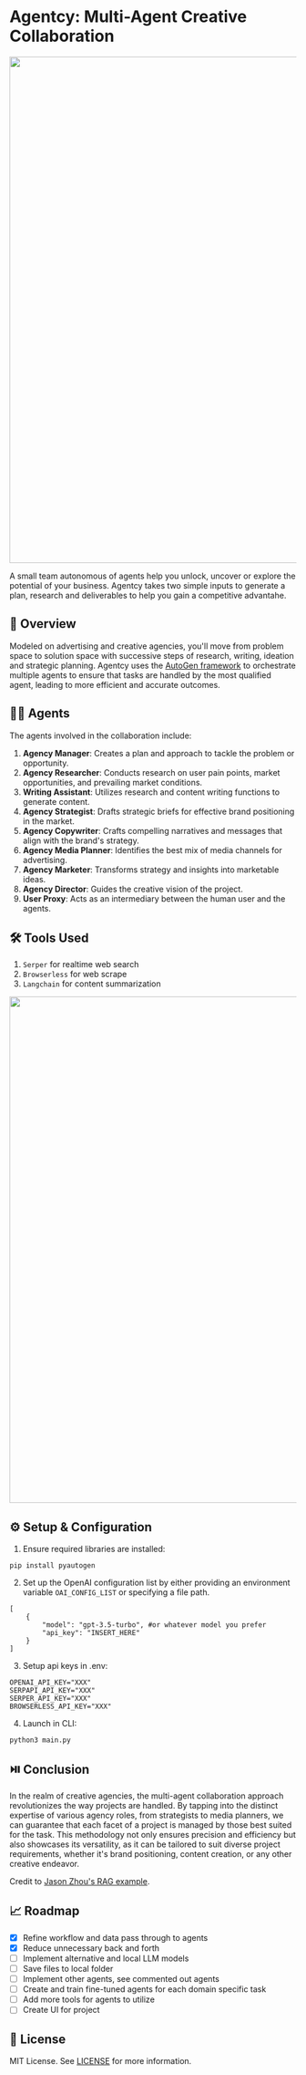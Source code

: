 # Agentcy: Multi-Agent Creative Collaboration

<p align="center">
  <img src='./misc/logo1.png' width=888>
</p>

A small team autonomous of agents help you unlock, uncover or explore the potential of your business. Agentcy takes two simple inputs to generate a plan, research and deliverables to help you gain a competitive advantahe.

## 📖 Overview

Modeled on advertising and creative agencies, you'll move from problem space to solution space with successive steps of research, writing, ideation and strategic planning. Agentcy uses the [AutoGen framework](https://github.com/microsoft/autogen) to orchestrate multiple agents to ensure that tasks are handled by the most qualified agent, leading to more efficient and accurate outcomes.

## 🕵🏽 Agents

The agents involved in the collaboration include:

1. **Agency Manager**: Creates a plan and approach to tackle the problem or opportunity.
2. **Agency Researcher**: Conducts research on user pain points, market opportunities, and prevailing market conditions.
2. **Writing Assistant**: Utilizes research and content writing functions to generate content.
3. **Agency Strategist**: Drafts strategic briefs for effective brand positioning in the market.
4. **Agency Copywriter**: Crafts compelling narratives and messages that align with the brand's strategy.
5. **Agency Media Planner**: Identifies the best mix of media channels for advertising.
6. **Agency Marketer**: Transforms strategy and insights into marketable ideas.
8. **Agency Director**: Guides the creative vision of the project.
9. **User Proxy**: Acts as an intermediary between the human user and the agents.

## 🛠️ Tools Used

1. `Serper` for realtime web search
2. `Browserless` for web scrape
3. `Langchain` for content summarization 

<p align="center">
  <img src='./misc/flow.png' width=888>
</p>

## ⚙️ Setup & Configuration

1. Ensure required libraries are installed:
```
pip install pyautogen
```

2. Set up the OpenAI configuration list by either providing an environment variable `OAI_CONFIG_LIST` or specifying a file path.
```
[
    {
        "model": "gpt-3.5-turbo", #or whatever model you prefer
        "api_key": "INSERT_HERE"
    }
]
```

3. Setup api keys in .env:
```
OPENAI_API_KEY="XXX"
SERPAPI_API_KEY="XXX"
SERPER_API_KEY="XXX"
BROWSERLESS_API_KEY="XXX"
```

4. Launch in CLI:
```
python3 main.py
```

## ⏯️ Conclusion

In the realm of creative agencies, the multi-agent collaboration approach revolutionizes the way projects are handled. By tapping into the distinct expertise of various agency roles, from strategists to media planners, we can guarantee that each facet of a project is managed by those best suited for the task. This methodology not only ensures precision and efficiency but also showcases its versatility, as it can be tailored to suit diverse project requirements, whether it's brand positioning, content creation, or any other creative endeavor. 

Credit to [Jason Zhou's RAG example](https://github.com/JayZeeDesign/microsoft-autogen-experiments).

## 📈 Roadmap

- [x] Refine workflow and data pass through to agents
- [x] Reduce unnecessary back and forth
- [ ] Implement alternative and local LLM models
- [ ] Save files to local folder
- [ ] Implement other agents, see commented out agents
- [ ] Create and train fine-tuned agents for each domain specific task
- [ ] Add more tools for agents to utilize
- [ ] Create UI for project

## 📝 License 

MIT License. See [LICENSE](https://opensource.org/license/mit/) for more information.
